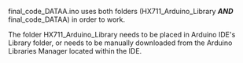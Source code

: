 final_code_DATAA.ino uses both folders (HX711_Arduino_Library ***AND*** final_code_DATAA) in order to work.

The folder HX711_Arduino_Library needs to be placed in Arduino IDE's Library folder, or needs to be manually downloaded from the Arduino Libraries Manager located within the IDE.
